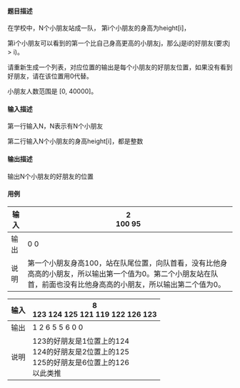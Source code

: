 #### 题目描述

在学校中，N个小朋友站成一队， 第i个小朋友的身高为height[i]，

第i个小朋友可以看到的第一个比自己身高更高的小朋友j，那么j是i的好朋友(要求j > i)。

请重新生成一个列表，对应位置的输出是每个小朋友的好朋友位置，如果没有看到好朋友，请在该位置用0代替。

小朋友人数范围是 [0, 40000]。

#### 输入描述

第一行输入N，N表示有N个小朋友

第二行输入N个小朋友的身高height[i]，都是整数

#### 输出描述

输出N个小朋友的好朋友的位置

#### 用例


| 输入 | 2<br/>100 95                                                                                                                                                        |
| ------ | --------------------------------------------------------------------------------------------------------------------------------------------------------------------- |
| 输出 | 0 0                                                                                                                                                                 |
| 说明 | 第一个小朋友身高100，站在队尾位置，向队首看，没有比他身高高的小朋友，所以输出第一个值为0。第二个小朋友站在队首，前面也没有比他身高高的小朋友，所以输出第二个值为0。 |


| 输入 | 8<br/>123 124 125 121 119 122 126 123                                                              |
| ------ | ---------------------------------------------------------------------------------------------------- |
| 输出 | 1 2 6 5 5 6 0 0                                                                                    |
| 说明 | 123的好朋友是1位置上的124<br/>124的好朋友是2位置上的125<br/>125的好朋友是6位置上的126<br/>以此类推 |
